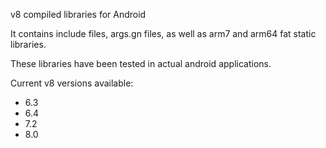 v8 compiled libraries for Android 

It contains include files, args.gn files, as well as arm7 and arm64 fat static libraries.

These libraries have been tested in actual android applications.

Current v8 versions available:

+ 6.3
+ 6.4
+ 7.2
+ 8.0
